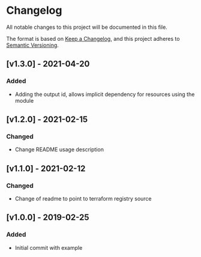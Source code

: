 # Changelog
All notable changes to this project will be documented in this file.

The format is based on [Keep a Changelog](https://keepachangelog.com/en/1.0.0/),
and this project adheres to [Semantic Versioning](https://semver.org/spec/v2.0.0.html).

## [v1.3.0] - 2021-04-20
### Added
- Adding the output id, allows implicit dependency for resources using the module

## [v1.2.0] - 2021-02-15
### Changed
- Change README usage description

## [v1.1.0] - 2021-02-12
### Changed
- Change of readme to point to terraform registry source

## [v1.0.0] - 2019-02-25
### Added
- Initial commit with example
